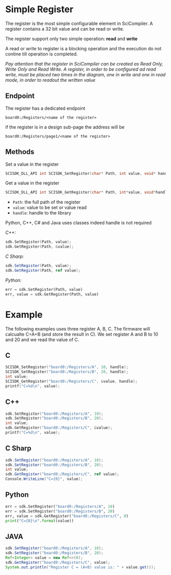 # Simple Register

The register is the most simple configurable element in SciCompiler. A register contains a 32 bit value and can be read or write.

The register support only two simple operation: <b>read</b> and <b>write</b>

A read or write to register is a blocking operation and the execution do not contine till operation is completed.

*Pay attention that the register in SciCompiler can be created as Read Only, Write Only and Read Write. A register, in order to be configured ad read write, must be placed two times in the diagram, one in write and one in read mode, in order to readout the written value*

## Endpoint
The register has a dedicated endpoint 

```
board0:/Registers/<name of the register>
```

if the register is in a design sub-page the address will be
```
board0:/Registers/page1/<name of the register>
```

## Methods

Set a value in the register

```c
SCISDK_DLL_API int SCISDK_SetRegister(char* Path, int value, void* handle);
```

Get a value in the register
```c
SCISDK_DLL_API int SCISDK_GetRegister(char* Path, int*value, void*handle);
```

 - `Path`: the full path of the register
 - `value`: value to be set or value read
 - `handle`: handle to the library

Python, C++, C# and Java uses classes indeed handle is not required

*C++:*
```c++
sdk.SetRegister(Path, value);
sdk.GetRegister(Path, &value);
```

*C Sharp:*
```csharp
sdk.SetRegister(Path, value);
sdk.GetRegister(Path, ref value);
```

*Python:*
```python
err = sdk.SetRegister(Path, value)
err, value = sdk.GetRegister(Path, value)
```

# Example
The following examples uses three register A, B, C. The firmware will calcualte C=A+B (and store the result in C). We set register A and B to 10 and 20 and we read the value of C.

## C
```c
SCISDK_SetRegister("board0:/Registers/A", 10, handle);
SCISDK_SetRegister("board0:/Registers/B", 20, handle);
int value;
SCISDK_GetRegister("board0:/Registers/C", &value, handle);
printf("C=%d\n", value);
```

## C++
```cpp
sdk.SetRegister("board0:/Registers/A", 10);
sdk.SetRegister("board0:/Registers/B", 20);
int value;
sdk.GetRegister("board0:/Registers/C", &value);
printf("C=%d\n", value);
```

## C Sharp
```csharp
sdk.SetRegister("board0:/Registers/A", 10);
sdk.SetRegister("board0:/Registers/B", 20);
int value;
sdk.GetRegister("board0:/Registers/C", ref value);
Console.WriteLine("C={0}", value);
```

## Python
```python
err = sdk.SetRegister("board0:/Registers/A", 10)
err = sdk.SetRegister("board0:/Registers/B", 20)
err, value = sdk.GetRegister("board0:/Registers/C", 0)
print("C={0}\n".format(value))
```

## JAVA
```java
sdk.SetRegister("board0:/Registers/A", 10);
sdk.SetRegister("board0:/Registers/B", 20);
Ref<Integer> value = new Ref<>(0);
sdk.GetRegister("board0:/Registers/C", value);
System.out.println("Register C = (A+B) value is: " + value.get());
```


